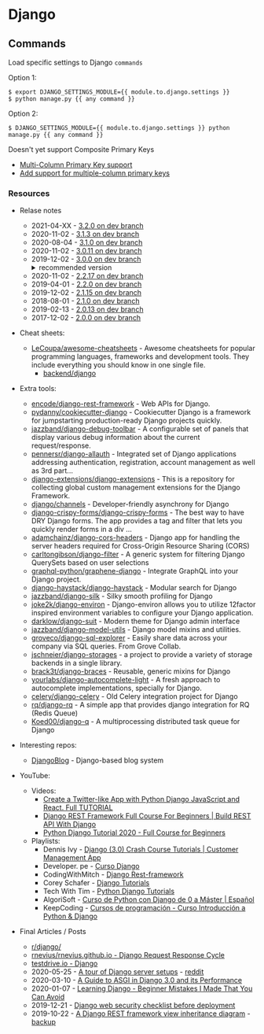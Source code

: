 # Django

## Commands

Load specific settings to Django `commands`

Option 1:

```shell
$ export DJANGO_SETTINGS_MODULE={{ module.to.django.settings }}
$ python manage.py {{ any command }}
```

Option 2:

```shell
$ DJANGO_SETTINGS_MODULE={{ module.to.django.settings }} python manage.py {{ any command }}
```

Doesn't yet support Composite Primary Keys
- [Multi-Column Primary Key support](https://code.djangoproject.com/wiki/MultipleColumnPrimaryKeys)
- [Add support for multiple-column primary keys](https://code.djangoproject.com/ticket/373)

### Resources

- Relase notes
    - 2021-04-XX - [3.2.0 on dev branch](https://docs.djangoproject.com/en/dev/releases/3.2/)
    - 2020-11-02 - [3.1.3 on dev branch](https://docs.djangoproject.com/en/dev/releases/3.1.3/)
    - 2020-08-04 - [3.1.0 on dev branch](https://docs.djangoproject.com/en/dev/releases/3.1/)
    - 2020-11-02 - [3.0.11 on dev branch](https://docs.djangoproject.com/en/dev/releases/3.0.11/)
    - 2019-12-02 - [3.0.0 on dev branch](https://docs.djangoproject.com/en/dev/releases/3.0/)
        <details><summary>recommended version</summary>
        2020-10-17 - oldest supported Python version is 3.6 (oldest version doesn't reach End Of Line)
        </details>
    - 2020-11-02 - [2.2.17 on dev branch](https://docs.djangoproject.com/en/dev/releases/2.2.17/)
    - 2019-04-01 - [2.2.0 on dev branch](https://docs.djangoproject.com/en/dev/releases/2.2/)
    - 2019-12-02 - [2.1.15 on dev branch](https://docs.djangoproject.com/en/dev/releases/2.1.15/)
    - 2018-08-01 - [2.1.0 on dev branch](https://docs.djangoproject.com/en/dev/releases/2.1/)
    - 2019-02-13 - [2.0.13 on dev branch](https://docs.djangoproject.com/en/dev/releases/2.0.13/)
    - 2017-12-02 - [2.0.0 on dev branch](https://docs.djangoproject.com/en/dev/releases/2.0/)

- Cheat sheets:
    - [LeCoupa/awesome-cheatsheets](https://github.com/LeCoupa/awesome-cheatsheets) - Awesome cheatsheets for popular programming languages, frameworks and development tools. They include everything you should know in one single file.
        - [backend/django](https://github.com/LeCoupa/awesome-cheatsheets/blob/master/backend/django.py)

- Extra tools:
    - [encode/django-rest-framework](https://github.com/encode/django-rest-framework) - Web APIs for Django.
    - [pydanny/cookiecutter-django](https://github.com/pydanny/cookiecutter-django) - Cookiecutter Django is a framework for jumpstarting production-ready Django projects quickly.
    - [jazzband/django-debug-toolbar](https://github.com/jazzband/django-debug-toolbar) - A configurable set of panels that display various debug information about the current request/response.
    - [pennersr/django-allauth](https://github.com/pennersr/django-allauth) - Integrated set of Django applications addressing authentication, registration, account management as well as 3rd part...
    - [django-extensions/django-extensions](https://github.com/django-extensions/django-extensions) - This is a repository for collecting global custom management extensions for the Django Framework.
    - [django/channels](https://github.com/django/channels) - Developer-friendly asynchrony for Django
    - [django-crispy-forms/django-crispy-forms](https://github.com/django-crispy-forms/django-crispy-forms) - The best way to have DRY Django forms. The app provides a tag and filter that lets you quickly render forms in a div …
    - [adamchainz/django-cors-headers](https://github.com/adamchainz/django-cors-headers) - Django app for handling the server headers required for Cross-Origin Resource Sharing (CORS)
    - [carltongibson/django-filter](https://github.com/carltongibson/django-filter) - A generic system for filtering Django QuerySets based on user selections
    - [graphql-python/graphene-django](https://github.com/graphql-python/graphene-django) - Integrate GraphQL into your Django project.
    - [django-haystack/django-haystack](https://github.com/django-haystack/django-haystack) - Modular search for Django
    - [jazzband/django-silk](https://github.com/jazzband/django-silk) - Silky smooth profiling for Django
    - [joke2k/django-environ](https://github.com/joke2k/django-environ) - Django-environ allows you to utilize 12factor inspired environment variables to configure your Django application.
    - [darklow/django-suit](https://github.com/darklow/django-suit) - Modern theme for Django admin interface
    - [jazzband/django-model-utils](https://github.com/jazzband/django-model-utils) - Django model mixins and utilities.
    - [groveco/django-sql-explorer](https://github.com/groveco/django-sql-explorer) - Easily share data across your company via SQL queries. From Grove Collab.
    - [jschneier/django-storages](https://github.com/jschneier/django-storages) - a project to provide a variety of storage backends in a single library.
    - [brack3t/django-braces](https://github.com/brack3t/django-braces) - Reusable, generic mixins for Django
    - [yourlabs/django-autocomplete-light](https://github.com/yourlabs/django-autocomplete-light) - A fresh approach to autocomplete implementations, specially for Django.
    - [celery/django-celery](https://github.com/celery/django-celery) - Old Celery integration project for Django
    - [rq/django-rq](https://github.com/rq/django-rq) - A simple app that provides django integration for RQ (Redis Queue)
    - [Koed00/django-q](https://github.com/Koed00/django-q) - A multiprocessing distributed task queue for Django

- Interesting repos:
    - [DjangoBlog](https://github.com/liangliangyy/DjangoBlog) - Django-based blog system

- YouTube:
    - Videos:
        - [Create a Twitter-like App with Python Django JavaScript and React. Full TUTORIAL](https://www.youtube.com/watch?v=f1R_bykXHGE)
        - [Django REST Framework Full Course For Beginners | Build REST API With Django](https://www.youtube.com/watch?v=B38aDwUpcFc)
        - [Python Django Tutorial 2020 - Full Course for Beginners](https://www.youtube.com/watch?v=JT80XhYJdBw)
    - Playlists:
        - Dennis Ivy - [Django (3.0) Crash Course Tutorials | Customer Management App](https://www.youtube.com/playlist?list=PL-51WBLyFTg2vW-_6XBoUpE7vpmoR3ztO)
        - Developer. pe - [Curso Django](https://www.youtube.com/playlist?list=PLMbRqrU_kvbTGg_oUKXyWi63Mo9Yoot9K)
        - CodingWithMitch - [Django Rest-framework](https://www.youtube.com/playlist?list=PLgCYzUzKIBE9Pi8wtx8g55fExDAPXBsbV)
        - Corey Schafer - [Django Tutorials](https://www.youtube.com/playlist?list=PL-osiE80TeTtoQCKZ03TU5fNfx2UY6U4p)
        - Tech With Tim - [Python Django Tutorials](https://www.youtube.com/playlist?list=PLzMcBGfZo4-kQkZp-j9PNyKq7Yw5VYjq9)
        - AlgoriSoft - [Curso de Python con Django de 0 a Máster | Español](https://www.youtube.com/playlist?list=PLxm9hnvxnn-j5ZDOgQS63UIBxQytPdCG7)
        - KeepCoding - [Cursos de programación - Curso Introducción a Python & Django](https://www.youtube.com/playlist?list=PLQpe1zyko1phY_8XwZOQSdoyKf9nv7kMl)

- Final Articles / Posts
    - [r/django/](https://www.reddit.com/r/django/)
    - [rnevius/rnevius.github.io - Django Request Response Cycle](https://github.com/rnevius/rnevius.github.io/blob/master/assets/django_request_response_cycle.pdf)
    - [testdrive.io - Django](https://testdriven.io/blog/topics/django/)
    - 2020-05-25 - [A tour of Django server setups](https://mattsegal.dev/django-prod-architectures.html) - [reddit](https://www.reddit.com/r/django/comments/gq8nil/a_tour_of_django_server_setups/)
    - 2020-03-10 - [A Guide to ASGI in Django 3.0 and its Performance](https://arunrocks.com/a-guide-to-asgi-in-django-30-and-its-performance/)
    - 2020-01-07 - [Learning Django - Beginner Mistakes I Made That You Can Avoid](https://www.reddit.com/r/django/comments/eld87j/learning_django_beginner_mistakes_i_made_that_you/)
    - 2019-12-21 - [Django web security checklist before deployment](https://web.archive.org/web/20200220012934/https://reversepython.net/lab/django-web-security-checklist-deployment/)
    - 2019-10-22 - [A Django REST framework view inheritance diagram](https://www.reddit.com/r/django/comments/dlk6v8/a_django_rest_framework_view_inheritance_diagram/) - [backup](https://i.imgur.com/ueoM3sy.png)
